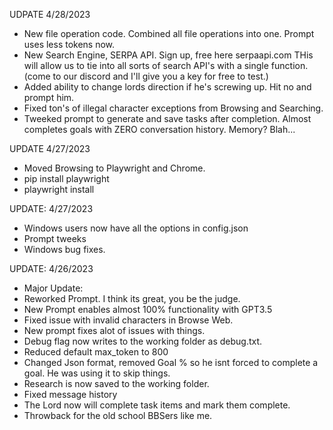 UDPATE 4/28/2023
- New file operation code. Combined all file operations into one. Prompt uses less tokens now.
- New Search Engine, SERPA API. Sign up, free here serpaapi.com THis will allow us to tie into all sorts of search API's with a single function. (come to our discord and I'll give you a key for free to test.)
- Added ability to change lords direction if he's screwing up. Hit no and prompt him.
- Fixed ton's of illegal character exceptions from Browsing and Searching.
- Tweeked prompt to generate and save tasks after completion. Almost completes goals with ZERO conversation history. Memory? Blah...


UPDATE 4/27/2023
- Moved Browsing to Playwright and Chrome.
- pip install playwright
- playwright install

UPDATE: 4/27/2023
- Windows users now have all the options in config.json
- Prompt tweeks
- Windows bug fixes.



UPDATE: 4/26/2023
- Major Update:
- Reworked Prompt. I think its great, you be the judge.
- New Prompt enables almost 100% functionality with GPT3.5
- Fixed issue with invalid characters in Browse Web.
- New prompt fixes alot of issues with things.
- Debug flag now writes to the working folder as debug.txt.
- Reduced default max_token to 800
- Changed Json format, removed Goal % so he isnt forced to complete a goal. He was using it to skip things.
- Research is now saved to the working folder.
- Fixed message history
- The Lord now will complete task items and mark them complete.
- Throwback for the old school BBSers like me.